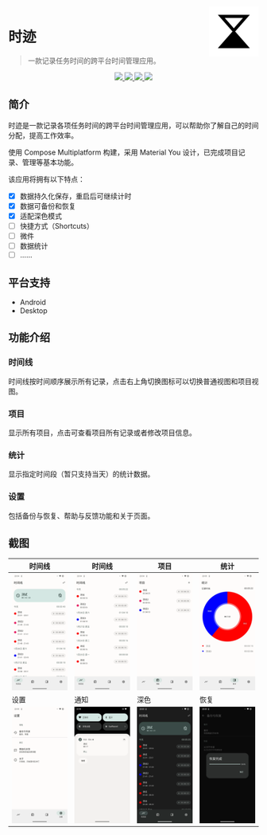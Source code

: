 <img src="docs/images/logo.svg" alt="logo" width="100" height="100" align="right" />

# 时迹

> 一款记录任务时间的跨平台时间管理应用。

<p align="center">
  <a href="https://www.jetbrains.com/zh-cn/lp/compose-multiplatform/" alt="Compose">
    <img src="https://img.shields.io/badge/Compose%20Multiplatform-gray?logo=jetpackcompose" />
  </a>
  <a href="https://android-arsenal.com/api?level=26" alt="API">
    <img src="https://img.shields.io/badge/API-26%2B-blue?logo=android" />
  </a>
  <a href="https://github.com/MeanZhang/Traclock/actions/workflows/android-build.yml"  alt="Android 构建">
    <img src="https://github.com/MeanZhang/Traclock/actions/workflows/android-build.yml/badge.svg" />
  </a>
  <a href="https://github.com/MeanZhang/Traclock/releases"  alt="GitHub Release">
    <img src="https://img.shields.io/github/v/release/MeanZhang/Traclock?sort=semver">
  </a>
</p>

## 简介

时迹是一款记录各项任务时间的跨平台时间管理应用，可以帮助你了解自己的时间分配，提高工作效率。

使用 Compose Multiplatform 构建，采用 Material You 设计，已完成项目记录、管理等基本功能。

该应用将拥有以下特点：

- [x] 数据持久化保存，重启后可继续计时
- [x] 数据可备份和恢复
- [x] 适配深色模式
- [ ] 快捷方式（Shortcuts）
- [ ] 微件
- [ ] 数据统计
- [ ] ……

## 平台支持

- Android
- Desktop

## 功能介绍

### 时间线

时间线按时间顺序展示所有记录，点击右上角切换图标可以切换普通视图和项目视图。

### 项目

显示所有项目，点击可查看项目所有记录或者修改项目信息。

### 统计

显示指定时间段（暂只支持当天）的统计数据。

### 设置

包括备份与恢复、帮助与反馈功能和关于页面。

## 截图

| 时间线                                                  | 时间线                                            | 项目                                      | 统计                                          |
| ------------------------------------------------------- | ------------------------------------------------- | ----------------------------------------- | --------------------------------------------- |
| ![timeline-detail](docs/images/ui/timeline-detail.webp) | ![timeline](docs/images/ui/timeline.webp)         | ![projects](docs/images/ui/projects.webp) | ![statistics](docs/images/ui/statistics.webp) |
| 设置                                                    | 通知                                              | 深色                                      | 恢复                                          |
| ![settings](docs/images/ui/settings.webp)               | ![notification](docs/images/ui/notification.webp) | ![dark](docs/images/ui/dark.webp)         | ![restore](docs/images/ui/restore.webp)       |
